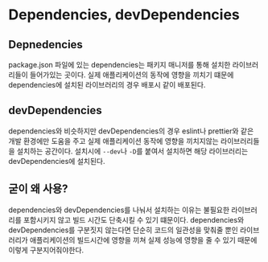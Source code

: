 # Dependencies, devDependencies

## Depnedencies

package.json 파일에 있는 dependencies는 패키지 매니저를 통해 설치한 라이브러리들이 들어가있는 곳이다. 실제 애플리케이션의 동작에 영향을 끼치기 떄문에 dependencies에 설치된 라이브러리의 경우 배포시 같이 배포된다.

## devDependencies

dependencies와 비슷하지만 devDependencies의 경우 eslint나 prettier와 같은 개발 환경에만 도움을 주고 실제 애플리케이션 동작에 영향을 끼치지않는 라이브러리들을 설치하는 공간이다. 설치시에 `--dev`나 `-D`를 붙여서 설치하면 해당 라이브러리는 devDependencies에 설치된다.

## 굳이 왜 사용?

dependencies와 devDependencies를 나눠서 설치하는 이유는 불필요한 라이브러리를 포함시키지 않고 빌드 시간도 단축시킬 수 있기 떄문이다.
dependencies와 devDependencies를 구분짓지 않는다면 단순히 코드의 일관성을 맞춰줄 뿐인 라이브러리가 애플리케이션의 빌드시간에 영향을 끼쳐 실제 성능에 영향을 줄 수 있기 때문에 이렇게 구분지어줘야한다.